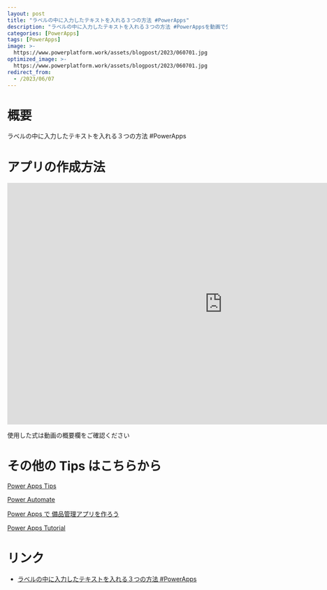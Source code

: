 ```yaml
---
layout: post
title: "ラベルの中に入力したテキストを入れる３つの方法 #PowerApps"
description: "ラベルの中に入力したテキストを入れる３つの方法 #PowerAppsを動画で分かりやすく解説"
categories: [PowerApps]
tags: [PowerApps]
image: >-
  https://www.powerplatform.work/assets/blogpost/2023/060701.jpg
optimized_image: >-
  https://www.powerplatform.work/assets/blogpost/2023/060701.jpg
redirect_from:
  - /2023/06/07
---
```



#  概要

ラベルの中に入力したテキストを入れる３つの方法 #PowerApps


# アプリの作成方法

<iframe width="983" height="553" src="https://www.youtube.com/embed/6pRSrTSExWw" title="YouTube video player" frameborder="0" allow="accelerometer; autoplay; clipboard-write; encrypted-media; gyroscope; picture-in-picture" allowfullscreen></iframe>


使用した式は動画の概要欄をご確認ください


# その他の Tips はこちらから

[Power Apps Tips](https://www.youtube.com/watch?v=VrAQf3JQ7yM&list=PLVhFi1fb3DqakSLVMn22DDcySXh9jtzi- )


[Power Automate](https://www.youtube.com/watch?v=-YnJYT0ASEM&list=PLVhFi1fb3Dqbzic6GieqnLFgD3aTj-eHA)


[Power Apps で 備品管理アプリを作ろう](https://www.youtube.com/playlist?list=PLVhFi1fb3DqZM3HKb8Hea6XEL96990Fyn)


[Power Apps Tutorial](https://www.youtube.com/playlist?list=PLVhFi1fb3DqalxpL974VvAJvV4iWoSbe_)


# リンク


- [ラベルの中に入力したテキストを入れる３つの方法 #PowerApps](https://www.youtube.com/watch?v=6pRSrTSExWw)

